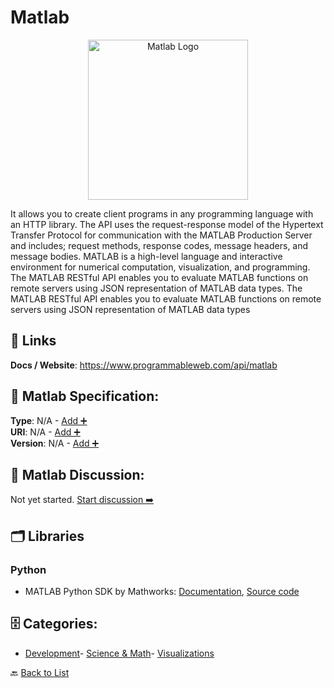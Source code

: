 # Matlab
<p align="center">
    <img width="256" src="https://raw.githubusercontent.com/apis-list/apis-list/main/apis/matlab/logo_256x256.png" alt="Matlab Logo"/>
</p>
It allows you to create client programs in any programming language with an HTTP library.  The API uses the request-response model of the Hypertext Transfer Protocol for communication with the MATLAB Production Server and includes; request methods, response codes, message headers, and message bodies.  MATLAB is a high-level language and interactive environment for numerical computation, visualization, and programming. The MATLAB RESTful API enables you to evaluate MATLAB functions on remote servers using JSON representation of MATLAB data types.  The MATLAB RESTful API enables you to evaluate MATLAB functions on remote servers using JSON representation of MATLAB data types

##  🔗 Links
**Docs / Website**: https://www.programmableweb.com/api/matlab

## 🧬 Matlab Specification:
**Type**: N/A - [Add ➕](https://github.com/apis-list/apis-list/edit/main/apis.yaml#L12190)  
**URI**: N/A - [Add ➕](https://github.com/apis-list/apis-list/edit/main/apis.yaml#L12190)  
**Version**: N/A - [Add ➕](https://github.com/apis-list/apis-list/edit/main/apis.yaml#L12190)

## 💬 Matlab Discussion:
Not yet started. [Start discussion ➡️](https://github.com/apis-list/apis-list/discussions/new)

## 🗂️ Libraries
### Python
- MATLAB Python SDK by Mathworks: [Documentation](https://www.mathworks.com/help/mps/client-programming.html), [Source code](https://www.mathworks.com/help/mps/python-client-programming.html)


## 🗄️ Categories:
- [Development](https://github.com/apis-list/apis-list#development-)- [Science & Math](https://github.com/apis-list/apis-list#science--math-)- [Visualizations](https://github.com/apis-list/apis-list#visualizations-)

🔙  [Back to List](https://github.com/apis-list/apis-list)
